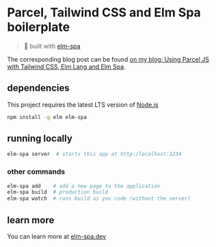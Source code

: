 # Parcel, Tailwind CSS and Elm Spa boilerplate

> 🌳  built with [elm-spa](https://elm-spa.dev)

The corresponding blog post can be found [on my blog: Using Parcel JS with Tailwind CSS, Elm Lang and Elm Spa](https://vincent.jousse.org/blog/en/2021-09-21-parcel-tailwind-css-elm-lang-elm-spa).

## dependencies

This project requires the latest LTS version of [Node.js](https://nodejs.org/)

```bash
npm install -g elm elm-spa
```

## running locally

```bash
elm-spa server  # starts this app at http:/localhost:1234
```

### other commands

```bash
elm-spa add    # add a new page to the application
elm-spa build  # production build
elm-spa watch  # runs build as you code (without the server)
```

## learn more

You can learn more at [elm-spa.dev](https://elm-spa.dev)
